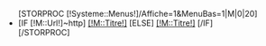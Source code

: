 <nav role="navigation" id="bottomNavigation">
	<ul>
		[STORPROC [!Systeme::Menus!]/Affiche=1&MenuBas=1|M|0|20]
			<li class="[IF [!Systeme::CurrentMenu::Url!]=[!M::Url!]] active [/IF]">
				[IF [!M::Url!]~http]
					<a href="[!M::Url!]" target="_blank" [IF [!M::ClassCss!]]class="[!M::ClassCss!]"[/IF]>[!M::Titre!]</a>
				[ELSE]
					<a href="/[!M::Url!]" [IF [!M::ClassCss!]]class="[!M::ClassCss!][/IF]" >[!M::Titre!]</a>
				[/IF]
			</li>
		[/STORPROC]
	</ul>
</nav>